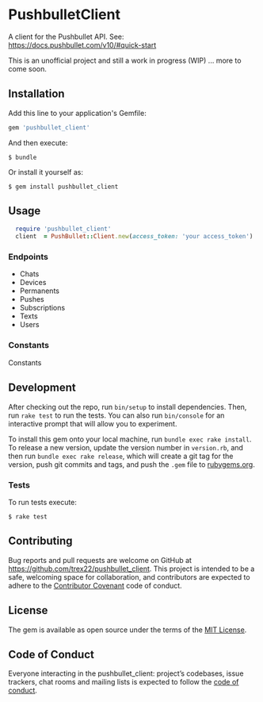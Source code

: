 # PushbulletClient
A client for the Pushbullet API. See: https://docs.pushbullet.com/v10/#quick-start

This is an unofficial project and still a work in progress (WIP) ... more to come soon.

## Installation

Add this line to your application's Gemfile:

```ruby
gem 'pushbullet_client'
```

And then execute:

    $ bundle

Or install it yourself as:

    $ gem install pushbullet_client

## Usage

```ruby
  require 'pushbullet_client'
  client  = PushBullet::Client.new(access_token: 'your access_token')
```

### Endpoints
  - Chats
  - Devices
  - Permanents
  - Pushes
  - Subscriptions
  - Texts
  - Users

### Constants
  Constants

## Development

After checking out the repo, run `bin/setup` to install dependencies. Then, run `rake test` to run the tests. You can also run `bin/console` for an interactive prompt that will allow you to experiment.

To install this gem onto your local machine, run `bundle exec rake install`. To release a new version, update the version number in `version.rb`, and then run `bundle exec rake release`, which will create a git tag for the version, push git commits and tags, and push the `.gem` file to [rubygems.org](https://rubygems.org).

### Tests
To run tests execute:

    $ rake test

## Contributing

Bug reports and pull requests are welcome on GitHub at https://github.com/trex22/pushbullet_client. This project is intended to be a safe, welcoming space for collaboration, and contributors are expected to adhere to the [Contributor Covenant](http://contributor-covenant.org) code of conduct.

## License

The gem is available as open source under the terms of the [MIT License](https://opensource.org/licenses/MIT).

## Code of Conduct

Everyone interacting in the pushbullet_client: project’s codebases, issue trackers, chat rooms and mailing lists is expected to follow the [code of conduct](https://github.com/trex22/pushbullet_client/blob/master/CODE_OF_CONDUCT.md).
